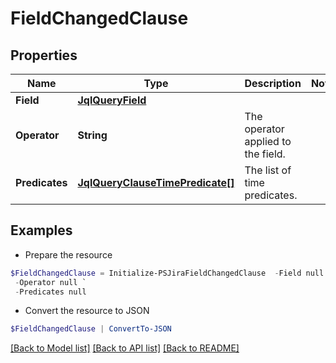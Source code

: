 # FieldChangedClause
## Properties

Name | Type | Description | Notes
------------ | ------------- | ------------- | -------------
**Field** | [**JqlQueryField**](JqlQueryField.md) |  | 
**Operator** | **String** | The operator applied to the field. | 
**Predicates** | [**JqlQueryClauseTimePredicate[]**](JqlQueryClauseTimePredicate.md) | The list of time predicates. | 

## Examples

- Prepare the resource
```powershell
$FieldChangedClause = Initialize-PSJiraFieldChangedClause  -Field null `
 -Operator null `
 -Predicates null
```

- Convert the resource to JSON
```powershell
$FieldChangedClause | ConvertTo-JSON
```

[[Back to Model list]](../README.md#documentation-for-models) [[Back to API list]](../README.md#documentation-for-api-endpoints) [[Back to README]](../README.md)

